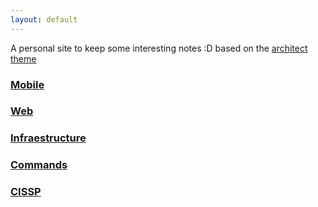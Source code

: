 ```yaml
---
layout: default
---
```



A personal site to keep some interesting notes :D based on the [architect theme](https://github.com/pages-themes/architect)

### [Mobile](./mobile/mobile.html)
### [Web](./web/xss.html)
### [Infraestructure](./infra/infra.html)
### [Commands](./cmd/cmd.html)
### [CISSP](./cissp/cissp.html)